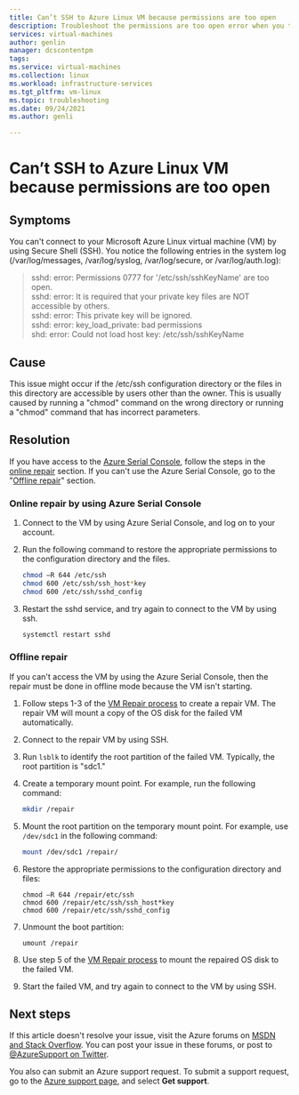 ```yaml
---
title: Can’t SSH to Azure Linux VM because permissions are too open
description: Troubleshoot the permissions are too open error when you try to connect to Azure Linux VM
services: virtual-machines
author: genlin
manager: dcscontentpm
tags: 
ms.service: virtual-machines
ms.collection: linux
ms.workload: infrastructure-services
ms.tgt_pltfrm: vm-linux
ms.topic: troubleshooting
ms.date: 09/24/2021
ms.author: genli

---
```

# Can’t SSH to Azure Linux VM because permissions are too open

## Symptoms
You can't connect to your Microsoft Azure Linux virtual machine (VM) by using Secure Shell (SSH). You notice the following entries in the system log (/var/log/messages, /var/log/syslog, /var/log/secure, or /var/log/auth.log):

>sshd: error: Permissions 0777 for '/etc/ssh/sshKeyName' are too open.</br>
>sshd: error: It is required that your private key files are NOT accessible by others.</br>
>sshd: error: This private key will be ignored.</br>
>sshd: error: key_load_private: bad permissions</br>
>shd: error: Could not load host key: /etc/ssh/sshKeyName

## Cause
This issue might occur if the /etc/ssh configuration directory or the files in this directory are accessible by users other than the owner. This is usually caused by running a "chmod" command on the wrong directory or running a "chmod" command that has incorrect parameters.

## Resolution

If you have access to the [Azure Serial Console](serial-console-linux.md), follow the steps in the [online repair](#online-repair-by-using-azure-serial-console) section.
If you can't use the Azure Serial Console, go to the "[Offline repair](#offline-repair)" section.

### Online repair by using Azure Serial Console

1. Connect to the VM by using Azure Serial Console, and log on to your account.
1. Run the following command to restore the appropriate permissions to the configuration directory and the files.

    ``` bash
    chmod –R 644 /etc/ssh
    chmod 600 /etc/ssh/ssh_host*key
    chmod 600 /etc/ssh/sshd_config
    ```
1.	Restart the sshd service, and try again to connect to the VM by using ssh.
    ```bash
    systemctl restart sshd
    ```

### Offline repair

If you can't access the VM by using the Azure Serial Console, then the repair must be done in offline mode because the VM isn't starting.

1. Follow steps 1-3 of the [VM Repair process](repair-linux-vm-using-azure-virtual-machine-repair-commands.md) to create a repair VM. The repair VM will mount a copy of the OS disk for the failed VM automatically.
1. Connect to the repair VM by using SSH.
1. Run `lsblk` to identify the root partition of the failed VM. Typically, the root partition is "sdc1."
1. Create a temporary mount point. For example, run the following command:

    ```bash
    mkdir /repair
    ```
1. Mount the root partition on the temporary mount point. For example, use `/dev/sdc1` in the following command:

    ```bash
    mount /dev/sdc1 /repair/
    ```
1. Restore the appropriate permissions to the configuration directory and files:

    ``` 
    chmod –R 644 /repair/etc/ssh
    chmod 600 /repair/etc/ssh/ssh_host*key
    chmod 600 /repair/etc/ssh/sshd_config
    ```
1. Unmount the boot partition:

    ```
    umount /repair
    ```
1.	Use step 5 of the [VM Repair process](repair-linux-vm-using-azure-virtual-machine-repair-commands.md) to mount the repaired OS disk to the failed VM.
1.	Start the failed VM, and try again to connect to the VM by using SSH.

## Next steps

If this article doesn't resolve your issue, visit the Azure forums on [MSDN and Stack Overflow](https://azure.microsoft.com/support/forums/). You can post your issue in these forums, or post to [@AzureSupport on Twitter](https://twitter.com/AzureSupport). 

You also can submit an Azure support request. To submit a support request, go to the [Azure support page](https://azure.microsoft.com/support/options/), and select **Get support**.
